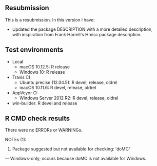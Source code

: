 ## Resubmission
This is a resubmission. In this version I have:

* Updated the package DESCRIPTION with a more detailed description, with
inspiration from Frank Harrell's Hmisc package description.
  
## Test environments

* Local
    * macOS 10.12.5: R release
    * Windows 10: R release
* Travis CI
    * Ubuntu precise (12.04.5): R devel, release, oldrel
    * macOS 10.11.6: R devel, release, oldrel
* AppVeyor CI
    * Windows Server 2012 R2: R devel, release, oldrel
* win-builder: R devel and release

## R CMD check results

There were no ERRORs or WARNINGs.

NOTEs (1):

1. Package suggested but not available for checking: 'doMC'

-- Windows-only; occurs because doMC is not available for Windows.
